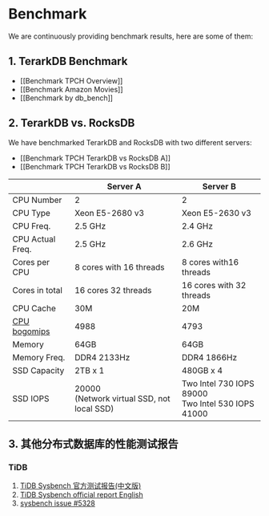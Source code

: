 # Benchmark

We are continuously providing benchmark results, here are some of them:

## 1. TerarkDB Benchmark

- [[Benchmark TPCH Overview]]
- [[Benchmark Amazon Movies]]
- [[Benchmark by db_bench]]

## 2. TerarkDB vs. RocksDB
We have benchmarked TerarkDB and RocksDB with two different servers:

- [[Benchmark TPCH TerarkDB vs RocksDB A]]
- [[Benchmark TPCH TerarkDB vs RocksDB B]]

|   | Server A               | Server B                   |
|---|------------------------|----------------------------|
| CPU Number                                                         | 2                                         | 2                                                |
| CPU Type                                                           | Xeon E5-2680 v3                           | Xeon E5-2630 v3                                  |
| CPU Freq.                                                          | 2.5 GHz                                   | 2.4 GHz                                          |
| CPU Actual Freq.                                                   | 2.5 GHz                                   | 2.6 GHz                                          |
| Cores per CPU                                                      | 8 cores with 16 threads                   | 8 cores with16 threads                           |
| Cores in total                                                     | 16 cores 32 threads                       | 16 cores with 32 threads                         |
| CPU Cache                                                          | 30M                                       | 20M                                              |
| [CPU bogomips](http://www.cnblogs.com/youngerchina/p/5624439.html) | 4988                                      | 4793                                             |
| Memory                                                             | 64GB                                      | 64GB                                             |
| Memory Freq.                                                       | DDR4 2133Hz                               | DDR4 1866Hz                                      |
| SSD Capacity                                                       | 2TB x 1                                   | 480GB x 4                                        |
| SSD IOPS                                       | 20000<br/>(Network virtual SSD, not local SSD) | Two Intel 730 IOPS 89000<br/>Two Intel 530 IOPS 41000 |

## 3. 其他分布式数据库的性能测试报告
### TiDB
1. [TiDB Sysbench 官方测试报告(中文版)](https://github.com/pingcap/docs-cn/blob/master/benchmark/sysbench.md)
1. [TiDB Sysbench official report English](https://github.com/pingcap/docs/blob/master/benchmark/sysbench.md)
1. [sysbench issue #5328](https://github.com/pingcap/tidb/issues/5328)
